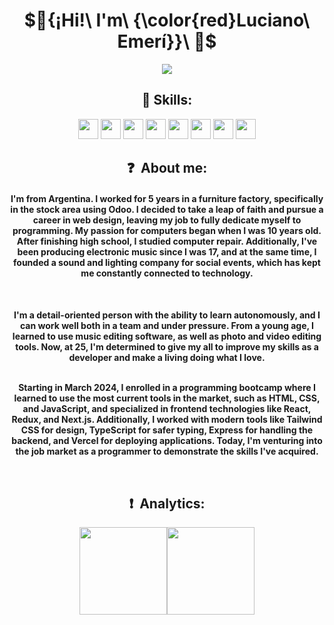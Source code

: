 <div align="center">

# $🔻{¡Hi!\ I'm\ {\color{red}Luciano\ Emerí}}\ 🔻$

<img src="https://i1.sndcdn.com/visuals-000197783434-2xJppG-t2480x520.jpg">

<h2>🚩 Skills: </h2>
<img width ='32px' src ='https://raw.githubusercontent.com/rahulbanerjee26/githubAboutMeGenerator/main/icons/html.svg'> 
<img width ='32px' src ='https://raw.githubusercontent.com/rahulbanerjee26/githubAboutMeGenerator/main/icons/css.svg'> 
<img width ='32px' src ='https://raw.githubusercontent.com/rahulbanerjee26/githubAboutMeGenerator/main/icons/javascript.svg'> 
<img width ='32px' src ='https://raw.githubusercontent.com/rahulbanerjee26/githubAboutMeGenerator/main/icons/typescript.svg'> 
<img width ='32px' src ='https://raw.githubusercontent.com/rahulbanerjee26/githubAboutMeGenerator/main/icons/reactjs.svg'> 
<img width ='32px' src ='https://raw.githubusercontent.com/rahulbanerjee26/githubAboutMeGenerator/main/icons/redux.svg'> 
<img width ='32px' src ='https://raw.githubusercontent.com/rahulbanerjee26/githubAboutMeGenerator/main/icons/nextjs.svg'> 
<img width ='32px' src ='https://raw.githubusercontent.com/rahulbanerjee26/githubAboutMeGenerator/main/icons/express.svg'> 

<br>
<h2 align="center"> ❓ &nbsp;About me:</h2>

<h4 align="center">
I'm from Argentina. I worked for 5 years in a furniture factory, specifically in the stock area using Odoo. I decided to take a leap of faith and pursue a career in web design, leaving my job to fully dedicate myself to programming. My passion for computers began when I was 10 years old. After finishing high school, I studied computer repair. Additionally, I've been producing electronic music since I was 17, and at the same time, I founded a sound and lighting company for social events, which has kept me constantly connected to technology.
</p>
<br>
<h4 align="center">
I'm a detail-oriented person with the ability to learn autonomously, and I can work well both in a team and under pressure. From a young age, I learned to use music editing software, as well as photo and video editing tools. Now, at 25, I'm determined to give my all to improve my skills as a developer and make a living doing what I love.
</p>
<br>
Starting in March 2024, I enrolled in a programming bootcamp where I learned to use the most current tools in the market, such as HTML, CSS, and JavaScript, and specialized in frontend technologies like React, Redux, and Next.js. Additionally, I worked with modern tools like Tailwind CSS for design, TypeScript for safer typing, Express for handling the backend, and Vercel for deploying applications. Today, I'm venturing into the job market as a programmer to demonstrate the skills I've acquired.
</p>
<br>
  
<h2 align="center"> ❗ &nbsp;Analytics:</h2>

<div align="center">
<p align="center">
<a href="https://github.com/LucianoEmeri">
<img height="140em" src="https://github-readme-stats.vercel.app/api?username=LucianoEmeri&show_icons=true&theme=shadow_red&text_color=fff&bg_color=000"/><img height="140em" src="https://github-readme-stats.vercel.app/api/pin?username=LucianoEmeri&repo=LucianoEmeri&show_icons=true&theme=shadow_red&text_color=fff&bg_color=000"/>
</a>
</p>
</div>
